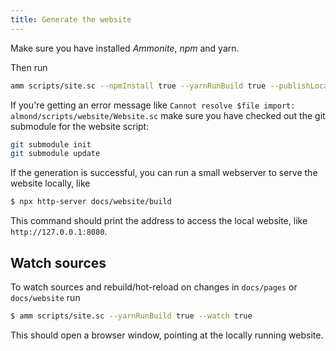 ```yaml
---
title: Generate the website
---
```


Make sure you have installed *Ammonite*, *npm* and yarn.

Then run
```bash
amm scripts/site.sc --npmInstall true --yarnRunBuild true --publishLocal true
```

If you're getting an error message like `Cannot resolve $file import: almond/scripts/website/Website.sc`
make sure you have checked out the git submodule for the website script:

```bash
git submodule init
git submodule update
```

If the generation is successful, you can run a small webserver to serve the website locally, like

```bash
$ npx http-server docs/website/build
```

This command should print the address to access the local website, like `http://127.0.0.1:8080`.

## Watch sources

To watch sources and rebuild/hot-reload on changes in `docs/pages` or `docs/website` run

```bash
$ amm scripts/site.sc --yarnRunBuild true --watch true
```

This should open a browser window, pointing at the locally running website.
